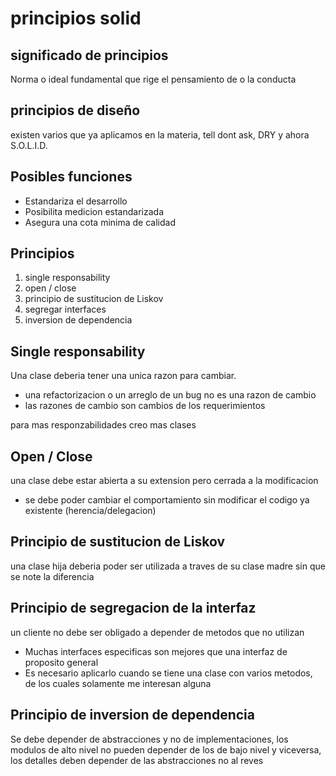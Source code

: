 # principios solid

## significado de principios

Norma o ideal fundamental que rige el pensamiento de o la conducta

## principios de diseño

existen varios que ya aplicamos en la materia, tell dont ask, DRY y ahora S.O.L.I.D.

## Posibles funciones

- Estandariza el desarrollo
- Posibilita medicion estandarizada
- Asegura una cota minima de calidad

## Principios

1. single responsability
2. open / close
3. principio de sustitucion de Liskov 
4. segregar interfaces
5. inversion de dependencia

## Single responsability 

Una clase deberia tener una unica razon para cambiar.

- una refactorizacion o un arreglo de un bug no es una razon de cambio
- las razones de cambio son cambios de los requerimientos

para mas responzabilidades creo mas clases

## Open / Close

una clase debe estar abierta a su extension pero cerrada a la modificacion

- se debe poder cambiar el comportamiento sin modificar el codigo ya existente (herencia/delegacion)

## Principio de sustitucion de Liskov

una clase hija deberia poder ser utilizada a traves de su clase madre sin que se note la diferencia

## Principio de segregacion de la interfaz

un cliente no debe ser obligado a depender de metodos que no utilizan

- Muchas interfaces especificas son mejores que una interfaz de proposito general
- Es necesario aplicarlo cuando se tiene una clase con varios metodos, de los cuales solamente me interesan alguna

## Principio de inversion de dependencia

Se debe depender de abstracciones y no de implementaciones, los modulos de alto nivel no pueden depender de los de bajo nivel y viceversa, los detalles deben depender de las abstracciones no al reves

